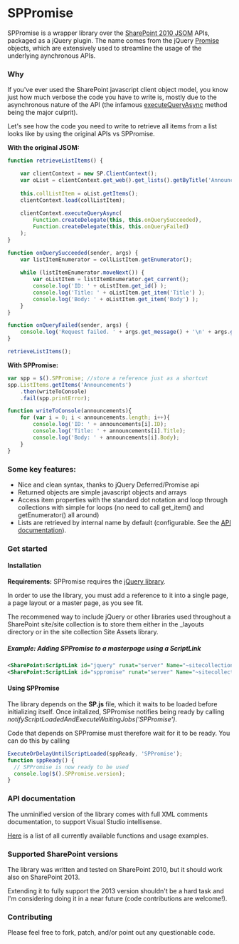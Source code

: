# SPPromise

SPPromise is a wrapper library over the [SharePoint 2010 JSOM](http://msdn.microsoft.com/fr-fr/library/hh372944(v=office.14).aspx) APIs, packaged as a jQuery plugin.
The name comes from the jQuery [Promise](http://api.jquery.com/promise/) objects, which are extensively used to streamline the usage of the underlying aynchronous APIs.

### Why

If you've ever used the SharePoint javascript client object model, you know just how much verbose the code you have to write is, mostly due to the asynchronous nature of the API (the infamous [executeQueryAsync](http://msdn.microsoft.com/en-us/library/office/ff411085(v=office.14).aspx) method being the major culprit).

Let's see how the code you need to write to retrieve all items from a list looks like by using the original APIs vs SPPromise.

**With the original JSOM:**
```js
function retrieveListItems() {

    var clientContext = new SP.ClientContext();
    var oList = clientContext.get_web().get_lists().getByTitle('Announcements');
            
    this.collListItem = oList.getItems();        
    clientContext.load(collListItem);    
    
    clientContext.executeQueryAsync(
		Function.createDelegate(this, this.onQuerySucceeded), 
		Function.createDelegate(this, this.onQueryFailed)
	);              
}

function onQuerySucceeded(sender, args) {    
    var listItemEnumerator = collListItem.getEnumerator();
        
    while (listItemEnumerator.moveNext()) {
        var oListItem = listItemEnumerator.get_current();
        console.log('ID: ' + oListItem.get_id() );
        console.log('Title: ' + oListItem.get_item('Title') );
        console.log('Body: ' + oListItem.get_item('Body') );        
    }
}

function onQueryFailed(sender, args) {
    console.log('Request failed. ' + args.get_message() + '\n' + args.get_stackTrace());
}

retrieveListItems();
```

**With SPPromise:**
```js
var spp = $().SPPromise; //store a reference just as a shortcut
spp.ListItems.getItems('Announcements')
    .then(writeToConsole)
    .fail(spp.printError);

function writeToConsole(announcements){
	for (var i = 0; i < announcements.length; i++){
		console.log('ID: ' + announcements[i].ID);
		console.log('Title: ' + announcements[i].Title);
		console.log('Body: ' + announcements[i].Body);
	}	
}
```

### Some key features:
* Nice and clean syntax, thanks to jQuery Deferred/Promise api
* Returned objects are simple javascript objects and arrays
* Access item properties with the standard dot notation and loop through collections with simple for loops  (no need to call get_item() and getEnumerator() all around)
* Lists are retrieved by internal name by default (configurable. See the [API documentation](#api-documentation)).

### Get started
#### Installation
**Requirements:** SPPromise requires the [jQuery library](jquery.com).

In order to use the library, you must add a reference to it into a single page, a page layout or a master page, as you see fit.

The recommened way to include jQuery or other libraries used throughout a SharePoint site/site collection is to store them either in the _layouts directory or in the site collection Site Assets library.

##### Example: Adding SPPromise to a masterpage using a ScriptLink

```xml
<SharePoint:ScriptLink id="jquery" runat="server" Name="~sitecollection/SiteAssets/js/jquery.min.js" Language="javascript"/>
<SharePoint:ScriptLink id="sppromise" runat="server" Name="~sitecollection/SiteAssets/js/jquery.SPPromise.js" Language="javascript"/>
```

#### Using SPPromise
The library depends on the **SP.js** file, which it waits to be loaded before initializing itself. Once initalized, SPPromise notifies being ready by calling _notifyScriptLoadedAndExecuteWaitingJobs('SPPromise')_.

Code that depends on SPPromise must therefore wait for it to be ready. You can do this by calling 

```javascript
ExecuteOrDelayUntilScriptLoaded(sppReady, 'SPPromise');
function sppReady() { 
  // SPPromise is now ready to be used
  console.log($().SPPromise.version);
}
```


### API documentation
The unminified version of the library comes with full XML comments documentation, to support Visual Studio intellisense.

[Here](https://github.com/mdmazzotti/SPPromise/wiki/API-Documentation) is a list of all currently available functions and usage examples.

### Supported SharePoint versions
The library was written and tested on SharePoint 2010, but it should work also on SharePoint 2013.

Extending it to fully support the 2013 version shouldn't be a hard task and I'm considering doing it in a near future (code contributions are welcome!).

### Contributing

Please feel free to fork, patch, and/or point out any questionable code.
